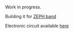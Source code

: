 Work in progress.

Building it for [ZEPH band](https://zeph.band/)

Electronic circuit available [here](https://www.tinkercad.com/things/jSCNanfQQUL-tempo-setlist?sharecode=Gx0T9HYs9uD6QNGPcJ09-pzHzJfEjOaqPaOSYXUxmKk)
